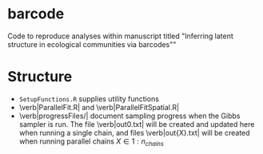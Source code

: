 # barcode

Code to reproduce analyses within manuscript titled "Inferring latent structure in ecological communities via barcodes""

# Structure

- `SetupFunctions.R` supplies utility functions
- \verb|ParallelFit.R| and \verb|ParallelFitSpatial.R| 
- \verb|progressFiles/| document sampling progress when the Gibbs sampler is run. The file \verb|out0.txt| will be created and updated here when running a single chain, and files \verb|out{X}.txt| will be created when running parallel chains $X\in1:n_{chains}$